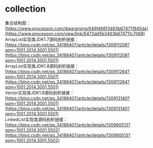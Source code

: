 # collection
集合结构图：[https://www.processon.com/diagraming/646f466f3463b674711945da](https://www.processon.com/view/link/6472dd5b3463b674711c7068)
<br/>
ArrayList实现类JDK1.7源码剖析链接：[https://blog.csdn.net/qq_34189407/article/details/130911208?spm=1001.2014.3001.5501](https://blog.csdn.net/qq_34189407/article/details/130911208?spm=1001.2014.3001.5501)
<br/>
ArrayList实现类JDK1.8源码剖析链接：[https://blog.csdn.net/qq_34189407/article/details/130911264?spm=1001.2014.3001.5501](https://blog.csdn.net/qq_34189407/article/details/130911264?spm=1001.2014.3001.5501)
<br/>
Vector实现类JDK1.8源码剖析链接：[https://blog.csdn.net/qq_34189407/article/details/130913140?spm=1001.2014.3001.5501](https://blog.csdn.net/qq_34189407/article/details/130913140?spm=1001.2014.3001.5501)
<br/>
LinkedList实现类源码剖析链接：[https://blog.csdn.net/qq_34189407/article/details/130990513?spm=1001.2014.3001.5502](https://blog.csdn.net/qq_34189407/article/details/130990513?spm=1001.2014.3001.5502)
